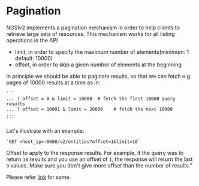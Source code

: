 # Pagination

NGSIv2 implements a pagination mechanism in order to help clients to retrieve
large sets of resources. This mechanism works for all listing operations in
the API

- limit, in order to specify the maximum number of elements(minimum: 1 
                                                            default: 10000)
- offset, in order to skip a given number of elements at the beginning

In principle we should be able to paginate results, so that we can fetch e.g.
pages of 10000 results at a time as in:

    ```
    ... ? offset = 0 & limit = 10000  # fetch the first 10000 query results
    ... ? offset = 10001 & limit = 20000    # fetch the next 10000
    ...
    ```
Let's illustrate with an example:

    `GET <host_ip>:8668/v2/entities?offset=1&limit=10`

Offset to apply to the response results. For
example, if the query was to return `10` results and you use an offset of
`1`, the response will return the last `9` values. Make sure you don't give
more offset than the number of results."

Please refer [link](https://github.com/orchestracities/ngsi-timeseries-api/issues/417) for same.
